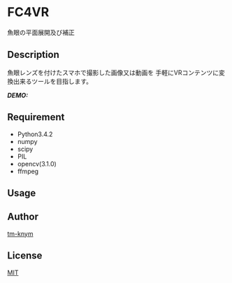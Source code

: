 # FC4VR

魚眼の平面展開及び補正

## Description

魚眼レンズを付けたスマホで撮影した画像又は動画を
手軽にVRコンテンツに変換出来るツールを目指します。

***DEMO:***


## Requirement

- Python3.4.2
- numpy
- scipy
- PIL
- opencv(3.1.0)
- ffmpeg

## Usage


## Author

[tm-knym](http://tm-knym.github.io/)

## License

[MIT](http://b4b4r07.mit-license.org)
